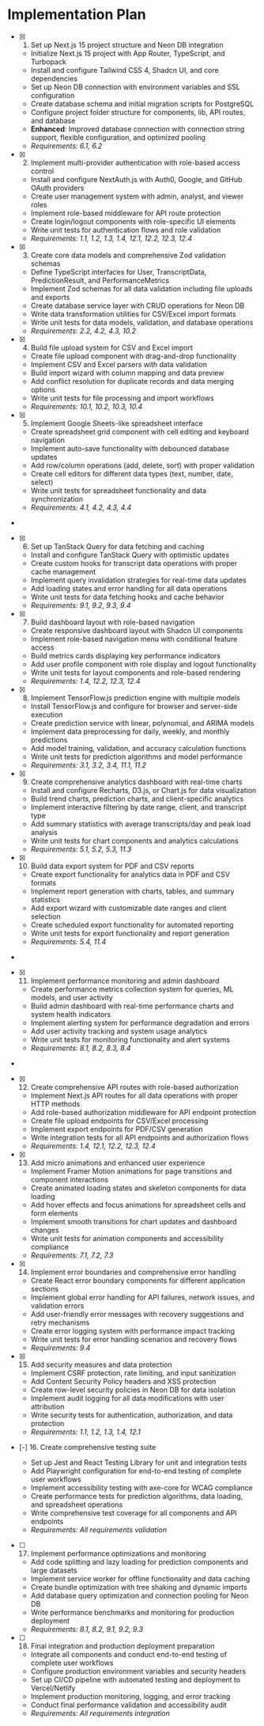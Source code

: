 # Implementation Plan

- [x] 1. Set up Next.js 15 project structure and Neon DB integration

  - Initialize Next.js 15 project with App Router, TypeScript, and Turbopack
  - Install and configure Tailwind CSS 4, Shadcn UI, and core dependencies
  - Set up Neon DB connection with environment variables and SSL configuration
  - Create database schema and initial migration scripts for PostgreSQL
  - Configure project folder structure for components, lib, API routes, and database
  - **Enhanced**: Improved database connection with connection string support, flexible configuration, and optimized pooling
  - _Requirements: 6.1, 6.2_

- [x] 2. Implement multi-provider authentication with role-based access control










  - Install and configure NextAuth.js with Auth0, Google, and GitHub OAuth providers
  - Create user management system with admin, analyst, and viewer roles
  - Implement role-based middleware for API route protection
  - Create login/logout components with role-specific UI elements
  - Write unit tests for authentication flows and role validation
  - _Requirements: 1.1, 1.2, 1.3, 1.4, 12.1, 12.2, 12.3, 12.4_



- [X] 3. Create core data models and comprehensive Zod validation schemas

  - Define TypeScript interfaces for User, TranscriptData, PredictionResult, and PerformanceMetrics
  - Implement Zod schemas for all data validation including file uploads and exports
  - Create database service layer with CRUD operations for Neon DB
  - Write data transformation utilities for CSV/Excel import formats
  - Write unit tests for data models, validation, and database operations
  - _Requirements: 2.2, 4.2, 4.3, 10.2_

- [x] 4. Build file upload system for CSV and Excel import



  - Create file upload component with drag-and-drop functionality
  - Implement CSV and Excel parsers with data validation
  - Build import wizard with column mapping and data preview
  - Add conflict resolution for duplicate records and data merging options
  - Write unit tests for file processing and import workflows
  - _Requirements: 10.1, 10.2, 10.3, 10.4_

- [x] 5. Implement Google Sheets-like spreadsheet interface









  - Create spreadsheet grid component with cell editing and keyboard navigation
  - Implement auto-save functionality with debounced database updates
  - Add row/column operations (add, delete, sort) with proper validation
  - Create cell editors for different data types (text, number, date, select)
  - Write unit tests for spreadsheet functionality and data synchronization
  - _Requirements: 4.1, 4.2, 4.3, 4.4_
-

- [x] 6. Set up TanStack Query for data fetching and caching




  - Install and configure TanStack Query with optimistic updates
  - Create custom hooks for transcript data operations with proper cache management
  - Implement query invalidation strategies for real-time data updates
  - Add loading states and error handling for all data operations
  - Write unit tests for data fetching hooks and cache behavior
  - _Requirements: 9.1, 9.2, 9.3, 9.4_




- [x] 7. Build dashboard layout with role-based navigation

  - Create responsive dashboard layout with Shadcn UI components
  - Implement role-based navigation menu with conditional feature access
  - Build metrics cards displaying key performance indicators
  - Add user profile component with role display and logout functionality
  - Write unit tests for layout components and role-based rendering
  - _Requirements: 1.4, 12.2, 12.3, 12.4_

- [x] 8. Implement TensorFlow.js prediction engine with multiple models





  - Install TensorFlow.js and configure for browser and server-side execution
  - Create prediction service with linear, polynomial, and ARIMA models
  - Implement data preprocessing for daily, weekly, and monthly predictions
  - Add model training, validation, and accuracy calculation functions
  - Write unit tests for prediction algorithms and model performance
  - _Requirements: 3.1, 3.2, 3.4, 11.1, 11.2_

- [x] 9. Create comprehensive analytics dashboard with real-time charts





  - Install and configure Recharts, D3.js, or Chart.js for data visualization
  - Build trend charts, prediction charts, and client-specific analytics
  - Implement interactive filtering by date range, client, and transcript type
  - Add summary statistics with average transcripts/day and peak load analysis
  - Write unit tests for chart components and analytics calculations
  - _Requirements: 5.1, 5.2, 5.3, 11.3_

- [x] 10. Build data export system for PDF and CSV reports





  - Create export functionality for analytics data in PDF and CSV formats
  - Implement report generation with charts, tables, and summary statistics
  - Add export wizard with customizable date ranges and client selection
  - Create scheduled export functionality for automated reporting
  - Write unit tests for export functionality and report generation
  - _Requirements: 5.4, 11.4_
-

- [x] 11. Implement performance monitoring and admin dashboard




  - Create performance metrics collection system for queries, ML models, and user activity
  - Build admin dashboard with real-time performance charts and system health indicators
  - Implement alerting system for performance degradation and errors
  - Add user activity tracking and system usage analytics
  - Write unit tests for monitoring functionality and alert systems
  - _Requirements: 8.1, 8.2, 8.3, 8.4_
-

- [x] 12. Create comprehensive API routes with role-based authorization




  - Implement Next.js API routes for all data operations with proper HTTP methods
  - Add role-based authorization middleware for API endpoint protection
  - Create file upload endpoints for CSV/Excel processing
  - Implement export endpoints for PDF/CSV generation
  - Write integration tests for all API endpoints and authorization flows
  - _Requirements: 1.4, 12.1, 12.2, 12.3, 12.4_

- [x] 13. Add micro animations and enhanced user experience





  - Implement Framer Motion animations for page transitions and component interactions
  - Create animated loading states and skeleton components for data loading
  - Add hover effects and focus animations for spreadsheet cells and form elements
  - Implement smooth transitions for chart updates and dashboard changes
  - Write unit tests for animation components and accessibility compliance
  - _Requirements: 7.1, 7.2, 7.3_

- [x] 14. Implement error boundaries and comprehensive error handling





  - Create React error boundary components for different application sections
  - Implement global error handling for API failures, network issues, and validation errors
  - Add user-friendly error messages with recovery suggestions and retry mechanisms
  - Create error logging system with performance impact tracking
  - Write unit tests for error handling scenarios and recovery flows
  - _Requirements: 9.4_

- [x] 15. Add security measures and data protection





  - Implement CSRF protection, rate limiting, and input sanitization
  - Add Content Security Policy headers and XSS protection
  - Create row-level security policies in Neon DB for data isolation
  - Implement audit logging for all data modifications with user attribution
  - Write security tests for authentication, authorization, and data protection
  - _Requirements: 1.1, 1.2, 1.3, 1.4, 12.1_

- [-] 16. Create comprehensive testing suite


  - Set up Jest and React Testing Library for unit and integration tests
  - Add Playwright configuration for end-to-end testing of complete user workflows
  - Implement accessibility testing with axe-core for WCAG compliance
  - Create performance tests for prediction algorithms, data loading, and spreadsheet operations
  - Write comprehensive test coverage for all components and API endpoints
  - _Requirements: All requirements validation_

- [ ] 17. Implement performance optimizations and monitoring
  - Add code splitting and lazy loading for prediction components and large datasets
  - Implement service worker for offline functionality and data caching
  - Create bundle optimization with tree shaking and dynamic imports
  - Add database query optimization and connection pooling for Neon DB
  - Write performance benchmarks and monitoring for production deployment
  - _Requirements: 8.1, 8.2, 9.1, 9.2, 9.3_

- [ ] 18. Final integration and production deployment preparation
  - Integrate all components and conduct end-to-end testing of complete user workflows
  - Configure production environment variables and security headers
  - Set up CI/CD pipeline with automated testing and deployment to Vercel/Netlify
  - Implement production monitoring, logging, and error tracking
  - Conduct final performance validation and accessibility audit
  - _Requirements: All requirements integration_